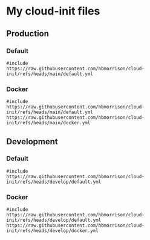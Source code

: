 # My cloud-init files

## Production

### Default

```
#include
https://raw.githubusercontent.com/hbmorrison/cloud-init/refs/heads/main/default.yml
```

### Docker

```
#include
https://raw.githubusercontent.com/hbmorrison/cloud-init/refs/heads/main/default.yml
https://raw.githubusercontent.com/hbmorrison/cloud-init/refs/heads/main/docker.yml
```

## Development

### Default

```
#include
https://raw.githubusercontent.com/hbmorrison/cloud-init/refs/heads/develop/default.yml
```

### Docker

```
#include
https://raw.githubusercontent.com/hbmorrison/cloud-init/refs/heads/develop/default.yml
https://raw.githubusercontent.com/hbmorrison/cloud-init/refs/heads/develop/docker.yml
```
